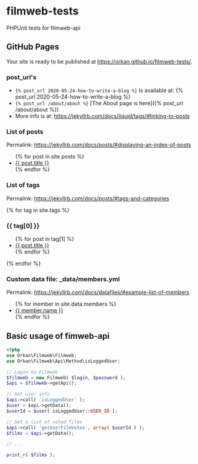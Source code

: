 # filmweb-tests
PHPUnit tests for filmweb-api

## GitHub Pages 
Your site is ready to be published at https://orkan.github.io/filmweb-tests/. 

### post_url's
* `{% post_url 2020-05-24-how-to-write-a-blog %}` Is available at: {% post_url 2020-05-24-how-to-write-a-blog %}
* `{% post_url /about/about %}` [The About page is here]({% post_url /about/about %})
* More info is at: https://jekyllrb.com/docs/liquid/tags/#linking-to-posts

### List of posts
Permalink: https://jekyllrb.com/docs/posts/#displaying-an-index-of-posts

<ul>
  {% for post in site.posts %}
    <li>
      <a href="{{ post.url }}">{{ post.title }}</a>
    </li>
  {% endfor %}
</ul>

### List of tags
Permalink: https://jekyllrb.com/docs/posts/#tags-and-categories

{% for tag in site.tags %}
  <h3>{{ tag[0] }}</h3>
  <ul>
    {% for post in tag[1] %}
      <li><a href="{{ post.url }}">{{ post.title }}</a></li>
    {% endfor %}
  </ul>
{% endfor %}

### Custom data file: _data/members.yml
Permalink: https://jekyllrb.com/docs/datafiles/#example-list-of-members

<ul>
{% for member in site.data.members %}
  <li>
    <a href="https://github.com/{{ member.github }}">
      {{ member.name }}
    </a>
  </li>
{% endfor %}
</ul>




## Basic usage of fimweb-api
```php
<?php
use Orkan\Filmweb\Filmweb;
use Orkan\Filmweb\Api\Method\isLoggedUser;

// Login to Filmweb
$filmweb = new Filmweb( $login, $password );
$api = $filmweb->getApi();

// Get user info
$api->call( 'isLoggedUser' );
$user = $api->getData();
$userId = $user[ isLoggedUser::USER_ID ];

// Get a list of voted films
$api->call( 'getUserFilmVotes', array( $userId ) );
$films = $api->getData();

// ...

print_r( $films );
```
